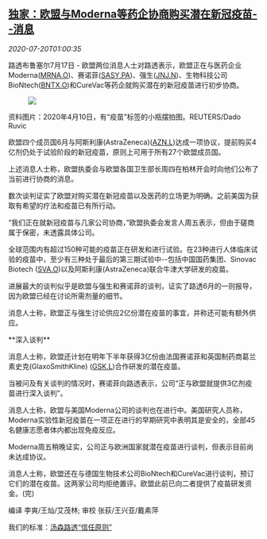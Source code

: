<!--1595208195000-->
[独家：欧盟与Moderna等药企协商购买潜在新冠疫苗--消息](https://cn.reuters.com/article/eu-covid19-vaccine-discussions-0717-fri-idCNKCS24L02Q)
------

<div><i>2020-07-20T01:00:35</i></div><div class="StandardArticleBody_body"><p>路透布鲁塞尔7月17日 - 欧盟两位消息人士对路透表示，欧盟正在与医药企业Moderna(<span id="symbol_MRNA.O_0"><a href="//www.reuters.com/companies/MRNA.O">MRNA.O</a></span>)、赛诺菲(<span id="symbol_SASY.PA_1"><a href="//www.reuters.com/companies/SASY.PA">SASY.PA</a></span>)、强生(<span id="symbol_JNJ.N_2"><a href="//www.reuters.com/companies/JNJ.N">JNJ.N</a></span>)、生物科技公司BioNtech(<span id="symbol_BNTX.O_3"><a href="//www.reuters.com/companies/BNTX.O">BNTX.O</a></span>)和CureVac等药企就购买潜在的新冠疫苗进行初步协商。 </p><div class="PrimaryAsset_container"><div class="Image_container" tabindex="-1"><figure class="Image_zoom" style="padding-bottom:"><div class="LazyImage_container LazyImage_dark" style="background-image:none"><img src="//s3.reutersmedia.net/resources/r/?m=02&amp;d=20200720&amp;t=2&amp;i=1526347220&amp;r=LYNXNPEG6J016&amp;w=600" aria-label="资料图片：2020年4月10日，有“疫苗”标签的小瓶摆拍图。REUTERS/Dado Ruvic"/><div class="LazyImage_image LazyImage_fallback" style="background-image:url(//s3.reutersmedia.net/resources/r/?m=02&amp;d=20200720&amp;t=2&amp;i=1526347220&amp;r=LYNXNPEG6J016&amp;w=600);background-position:center center;background-color:inherit"></div></div><div class="Image_expand-button" aria-label="Expand Image Slideshow" role="button" tabindex="0"></div></figure><figcaption><div class="Image_caption"><span>资料图片：2020年4月10日，有“疫苗”标签的小瓶摆拍图。REUTERS/Dado Ruvic</span></div></figcaption></div></div><p>欧盟四个成员国6月与阿斯利康(AstraZeneca)(<span id="symbol_AZN.L_4"><a href="//www.reuters.com/companies/AZN.L">AZN.L</a></span>)达成一项协议，提前购买4亿剂仍处于试验阶段的新冠疫苗，原则上可用于所有27个欧盟成员国。 </p><p>上述消息人士称，欧盟执委会与欧盟各国卫生部长周四在柏林开会时向他们公布了当前进行协商的消息。 </p><p>数次谈判证实了欧盟对购买潜在新冠疫苗以及医药的立场更为明确。之前美国为获取有希望的疗法和疫苗已有所行动。 </p><p>“我们正在就新冠疫苗与几家公司协商，”欧盟执委会发言人周五表示，但由于磋商属于保密，未透露具体公司。 </p><p>全球范围内有超过150种可能的疫苗正在研发和进行试验。在23种进行人体临床试验的疫苗中，至少有三种处于最后的第三期试验中--包括中国国药集团、Sinovac Biotech (<span id="symbol_SVA.O_5"><a href="//www.reuters.com/companies/SVA.O">SVA.O</a></span>)以及阿斯利康(AstraZeneca)联合牛津大学研发的疫苗。 </p><p>进展最大的谈判似乎是欧盟与强生和赛诺菲的谈判，证实了路透6月的一则报导，因为欧盟已经在讨论所需剂量的细节。 </p><p>消息人士称，欧盟正与强生讨论供应2亿份潜在疫苗的事宜，并称还可能有额外供应。 </p><p>**深入谈判** </p><p>消息人士称，欧盟还计划在明年下半年获得3亿份由法国赛诺菲和英国制药商葛兰素史克(GlaxoSmithKline) (<span id="symbol_GSK.L_6"><a href="//www.reuters.com/companies/GSK.L">GSK.L</a></span>)合作研发的潜在疫苗。 </p><p>当被问及有关谈判的情况时，赛诺菲向路透表示，公司“正与欧盟就提供3亿剂疫苗进行深入谈判”。 </p><p>消息人士称，欧盟与美国Moderna公司的谈判也在进行中。美国研究人员称，Moderna实验性新冠疫苗在一项正在进行的早期研究中表明其是安全的，全部45名健康志愿者体内都出现免疫反应。 </p><p>Moderna周五稍晚证实，公司正与欧洲国家就潜在疫苗进行谈判，但表示目前尚未达成协议。 </p><p>消息人士称，欧盟还在与德国生物技术公司BioNtech和CureVac进行谈判，预订它们的潜在疫苗。这两家公司均拒绝置评。欧盟此前已向二者提供了疫苗研发资金。(完) </p><div class="Attribution_container"><div class="Attribution_attribution"><p class="Attribution_content">编译 李爽/王灿/艾茂林; 审校 张荻/王兴亚/戴素萍 </p></div></div><div class="StandardArticleBody_trustBadgeContainer"><span class="StandardArticleBody_trustBadgeTitle">我们的标准：</span><span class="trustBadgeUrl"><a href="https://www.thomsonreuters.cn/content/dam/openweb/documents/pdf/china/brochures/about-us-1.pdf">汤森路透“信任原则”</a></span></div></div>
